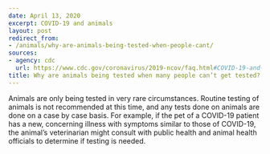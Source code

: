 ```yaml
---
date: April 13, 2020
excerpt: COVID-19 and animals
layout: post
redirect_from:
- /animals/why-are-animals-being-tested-when-people-cant/
sources:
- agency: cdc
  url: https://www.cdc.gov/coronavirus/2019-ncov/faq.html#COVID-19-and-Animals
title: Why are animals being tested when many people can’t get tested?
---
```


Animals are only being tested in very rare circumstances. Routine testing of animals is not recommended at this time, and any tests done on animals are done on a case by case basis. For example, if the pet of a COVID-19 patient has a new, concerning illness with symptoms similar to those of COVID-19, the animal’s veterinarian might consult with public health and animal health officials to determine if testing is needed.
